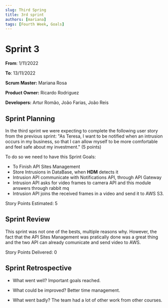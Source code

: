```yaml
---
slug: Third Spring 
title: 3rd sprint 
authors: [mariana]
tags: [Fourth Week, Goals]
---
```


# Sprint 3

**From**: 1/11/2022

**To**: 13/11/2022

**Scrum Master:** Mariana Rosa

**Product Owner:** Ricardo Rodriguez

**Developers:** Artur Romão, João Farias, João Reis

## Sprint Planning


In the third sprint we were expecting to complete the following user story from the previous sprint: "As Teresa, I want to be notified when an intrusion occurs in my business, so that I can allow myself to be more comfortable and feel safe about my investment." (5 points)

To do so we need to have this Sprint Goals:

* To  Finish API Sites Management
* Store Intrusions in DataBase, when **HDM** detects it
* Intrusion API communicate with Notifications API, through API Gateway
* Intrusion API asks for video frames to camera API and this module answers through rabbit mq
* Intrusion API joins the received frames in a video and send it to AWS S3.



Story Points Estimated: 5



## Sprint Review

This sprint was not one of the bests, multiple reasons why. However, the fact that the API Sites Management was pratically done was a great thing and the two API can already comunicate and send video to AWS.

Story Points Delivered: 0


## Sprint Retrospective 

 - What went well? Important goals reached.

- What could be improved? Better time management.

- What went badly? The team had a lot of other work from other courses.